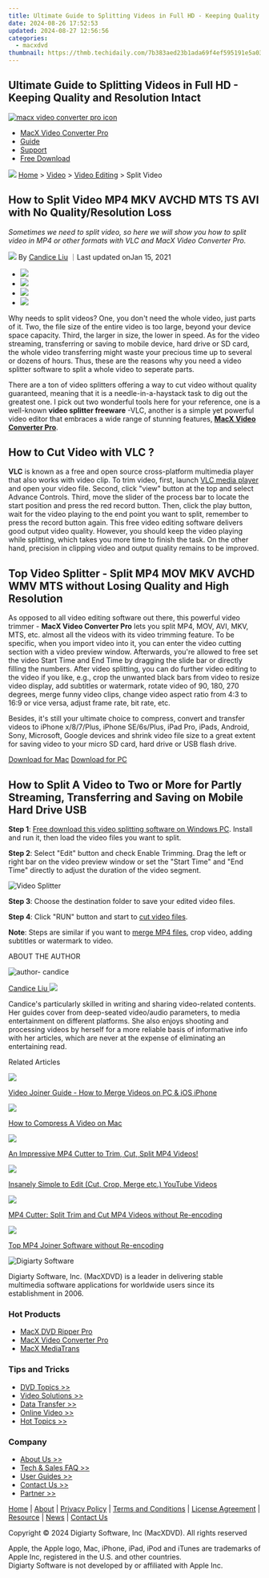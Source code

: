 ```yaml
---
title: Ultimate Guide to Splitting Videos in Full HD - Keeping Quality and Resolution Intact
date: 2024-08-26 17:52:53
updated: 2024-08-27 12:56:56
categories:
  - macxdvd
thumbnail: https://thmb.techidaily.com/7b383aed23b1ada69f4ef595191e5a033238c1b3df9ba6a1aa455dbcac03eedf.jpg
---
```


## Ultimate Guide to Splitting Videos in Full HD - Keeping Quality and Resolution Intact

[![macx video converter pro icon](https://www.macxdvd.com/mac-dvd-video-converter-how-to/../image-style/new-seo/icon11.png)](https://tools.techidaily.com/macxdvd/products/)

* [MacX Video Converter Pro](https://tools.techidaily.com/macxdvd/products/)
* [Guide](https://tools.techidaily.com/macxdvd/products/)
* [Support](https://tools.techidaily.com/macxdvd/products/)
* [Free Download](https://tools.techidaily.com/macxdvd/products/)



![](https://www.macxdvd.com/mac-dvd-video-converter-how-to/../image-style/new-seo/icon7.png) [Home](https://tools.techidaily.com/macxdvd/products/) \> [Video](https://tools.techidaily.com/macxdvd/products/) \> [Video Editing](https://tools.techidaily.com/macxdvd/products/) \> Split Video

## How to Split Video MP4 MKV AVCHD MTS TS AVI with No Quality/Resolution Loss



_Sometimes we need to split video, so here we will show you how to split video in MP4 or other formats with VLC and MacX Video Converter Pro._

![](https://www.macxdvd.com/mac-dvd-video-converter-how-to/../image-style/new-seo/icon6.png) By [Candice Liu](https://tools.techidaily.com/macxdvd/products/) ｜Last updated onJan 15, 2021 

* [![](https://www.macxdvd.com/mac-dvd-video-converter-how-to/../image-style/new-seo/share-fa.jpg)](https://www.facebook.com/sharer/sharer.php?u=https://www.macxdvd.com/mac-dvd-video-converter-how-to/split-video-with-best-video-splitter.htm)
* [![](https://www.macxdvd.com/mac-dvd-video-converter-how-to/../image-style/new-seo/share-tw.jpg)](https://twitter.com/intent/tweet?url=https://www.macxdvd.com/mac-dvd-video-converter-how-to/split-video-with-best-video-splitter.htm)
* [![](https://www.macxdvd.com/mac-dvd-video-converter-how-to/../image-style/new-seo/share-go.jpg)](https://pinterest.com/pin/create/button/?url=https://www.macxdvd.com/mac-dvd-video-converter-how-to/split-video-with-best-video-splitter.htm)
* [![](https://www.macxdvd.com/mac-dvd-video-converter-how-to/../image-style/new-seo/share-in.jpg)](https://www.linkedin.com/shareArticle?mini=true&url=https://www.macxdvd.com/mac-dvd-video-converter-how-to/split-video-with-best-video-splitter.htm&title=&summary=https://www.macxdvd.com/mac-dvd-video-converter-how-to/split-video-with-best-video-splitter.htm&source=)

Why needs to split videos? One, you don't need the whole video, just parts of it. Two, the file size of the entire video is too large, beyond your device space capacity. Third, the larger in size, the lower in speed. As for the video streaming, transferring or saving to mobile device, hard drive or SD card, the whole video transferring might waste your precious time up to several or dozens of hours. Thus, these are the reasons why you need a video splitter software to split a whole video to seperate parts.

There are a ton of video splitters offering a way to cut video without quality guaranteed, meaning that it is a needle-in-a-haystack task to dig out the greatest one. I pick out two wonderful tools here for your reference, one is a well-known **video splitter freeware** \-VLC, another is a simple yet powerful video editor that embraces a wide range of stunning features, **[MacX Video Converter Pro](https://tools.techidaily.com/macxdvd/products/)**. 

## How to Cut Video with VLC ?

**VLC** is known as a free and open source cross-platform multimedia player that also works with video clip. To trim video, first, launch [VLC media player](https://tools.techidaily.com/macxdvd/products/) and open your video file. Second, click "view" button at the top and select Advance Controls. Third, move the slider of the process bar to locate the start position and press the red record button. Then, click the play button, wait for the video playing to the end point you want to split, remember to press the record button again. This free video editing software delivers good output video quality. However, you should keep the video playing while splitting, which takes you more time to finish the task. On the other hand, precision in clipping video and output quality remains to be improved.

## Top Video Splitter - Split MP4 MOV MKV AVCHD WMV MTS without Losing Quality and High Resolution

 As opposed to all video editing software out there, this powerful video trimmer - **MacX Video Converter Pro** lets you split MP4, MOV, AVI, MKV, MTS, etc. almost all the videos with its video trimming feature. To be specific, when you import video into it, you can enter the video cutting section with a video preview window. Afterwards, you're allowed to free set the video Start Time and End Time by dragging the slide bar or directly filling the numbers. After video splitting, you can do further video editing to the video if you like, e.g., crop the unwanted black bars from video to resize video display, add subtitles or watermark, rotate video of 90, 180, 270 degrees, merge funny video clips, change video aspect ratio from 4:3 to 16:9 or vice versa, adjust frame rate, bit rate, etc. 

 Besides, it's still your ultimate choice to compress, convert and transfer videos to iPhone x/8/7/Plus, iPhone SE/6s/Plus, iPad Pro, iPads, Android, Sony, Microsoft, Google devices and shrink video file size to a great extent for saving video to your micro SD card, hard drive or USB flash drive. 

[Download for Mac](https://tools.techidaily.com/macxdvd/products/) [Download for PC](https://tools.techidaily.com/macxdvd/products/) 

## How to Split A Video to Two or More for Partly Streaming, Transferring and Saving on Mobile Hard Drive USB

**Step 1**: [Free download this video splitting software on Windows PC](https://tools.techidaily.com/macxdvd/products/). Install and run it, then load the video files you want to split.

**Step 2**: Select "Edit" button and check Enable Trimming. Drag the left or right bar on the video preview window or set the "Start Time" and "End Time" directly to adjust the duration of the video segment.

![Video Splitter](https://www.macxdvd.com/mac-dvd-video-converter-how-to/article-image/zxh-mmvc-trim-videos.png)

**Step 3**: Choose the destination folder to save your edited video files. 

**Step 4**: Click "RUN" button and start to [cut video files](https://tools.techidaily.com/macxdvd/products/). 

**Note**: Steps are similar if you want to [merge MP4 files](https://tools.techidaily.com/macxdvd/products/), crop video, adding subtitles or watermark to video. 

ABOUT THE AUTHOR

![author- candice](https://www.macxdvd.com/mac-dvd-video-converter-how-to/../image-style/new-seo/candice.png) 

[Candice Liu ![](https://www.macxdvd.com/mac-dvd-video-converter-how-to/../image-style/new-seo/share-in1.jpg)](https://www.linkedin.com/in/candice-liu-444483a3/) 

Candice's particularly skilled in writing and sharing video-related contents. Her guides cover from deep-seated video/audio parameters, to media entertainment on different platforms. She also enjoys shooting and processing videos by herself for a more reliable basis of informative info with her articles, which are never at the expense of eliminating an entertaining read.



Related Articles

![](https://www.macxdvd.com/mac-dvd-video-converter-how-to/../image-style/new-seo/pic7.jpg)

[Video Joiner Guide - How to Merge Videos on PC & iOS iPhone](https://tools.techidaily.com/macxdvd/products/)

![](https://www.macxdvd.com/mac-dvd-video-converter-how-to/../image-style/new-seo/pic6.jpg)

[How to Compress A Video on Mac](https://tools.techidaily.com/macxdvd/products/)

![](https://www.macxdvd.com/mac-dvd-video-converter-how-to/../image-style/new-seo/pic5.jpg)

[An Impressive MP4 Cutter to Trim, Cut, Split MP4 Videos!](https://tools.techidaily.com/macxdvd/products/) 

![](https://www.macxdvd.com/mac-dvd-video-converter-how-to/../image-style/new-seo/pic4.jpg)

[Insanely Simple to Edit (Cut, Crop, Merge etc.) YouTube Videos](https://tools.techidaily.com/macxdvd/products/) 

![](https://www.macxdvd.com/mac-dvd-video-converter-how-to/../image-style/new-seo/pic3.jpg)

[MP4 Cutter: Split Trim and Cut MP4 Videos without Re-encoding](https://tools.techidaily.com/macxdvd/products/)

![](https://www.macxdvd.com/mac-dvd-video-converter-how-to/../image-style/new-seo/pic2.jpg)

[Top MP4 Joiner Software without Re-encoding](https://tools.techidaily.com/macxdvd/products/) 



![Digiarty Software](https://www.macxdvd.com/mac-dvd-video-converter-how-to/../icon/logo.png) 

Digiarty Software, Inc. (MacXDVD) is a leader in delivering stable multimedia software applications for worldwide users since its establishment in 2006.

### Hot Products

* [MacX DVD Ripper Pro](https://tools.techidaily.com/macxdvd/products/)
* [MacX Video Converter Pro](https://tools.techidaily.com/macxdvd/products/)
* [MacX MediaTrans](https://tools.techidaily.com/macxdvd/products/)

### Tips and Tricks

* [DVD Topics >>](https://tools.techidaily.com/macxdvd/products/)
* [Video Solutions >>](https://tools.techidaily.com/macxdvd/products/)
* [Data Transfer >>](https://tools.techidaily.com/macxdvd/products/)
* [Online Video >>](https://tools.techidaily.com/macxdvd/products/)
* [Hot Topics >>](https://tools.techidaily.com/macxdvd/products/)

### Company

* [About Us >>](https://tools.techidaily.com/macxdvd/products/)
* [Tech & Sales FAQ >>](https://tools.techidaily.com/macxdvd/products/)
* [User Guides >>](https://tools.techidaily.com/macxdvd/products/)
* [Contact Us >>](https://tools.techidaily.com/macxdvd/products/)
* [Partner >>](https://tools.techidaily.com/macxdvd/products/)



[Home](https://tools.techidaily.com/macxdvd/products/) | [About](https://tools.techidaily.com/macxdvd/products/) | [Privacy Policy](https://tools.techidaily.com/macxdvd/products/) | [Terms and Conditions](https://tools.techidaily.com/macxdvd/products/) | [License Agreement](https://tools.techidaily.com/macxdvd/products/) | [Resource](https://tools.techidaily.com/macxdvd/products/) | [News](https://tools.techidaily.com/macxdvd/products/) | [Contact Us](https://tools.techidaily.com/macxdvd/products/)

Copyright © 2024 Digiarty Software, Inc (MacXDVD). All rights reserved

Apple, the Apple logo, Mac, iPhone, iPad, iPod and iTunes are trademarks of Apple Inc, registered in the U.S. and other countries.  
 Digiarty Software is not developed by or affiliated with Apple Inc.

<ins class="adsbygoogle"
     style="display:block"
     data-ad-format="autorelaxed"
     data-ad-client="ca-pub-7571918770474297"
     data-ad-slot="1223367746"></ins>



<ins class="adsbygoogle"
     style="display:block"
     data-ad-client="ca-pub-7571918770474297"
     data-ad-slot="8358498916"
     data-ad-format="auto"
     data-full-width-responsive="true"></ins>
